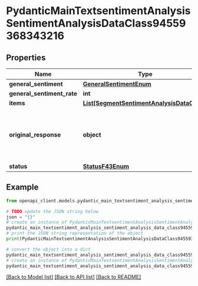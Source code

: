 # PydanticMainTextsentimentAnalysisSentimentAnalysisDataClass94559368343216


## Properties

Name | Type | Description | Notes
------------ | ------------- | ------------- | -------------
**general_sentiment** | [**GeneralSentimentEnum**](GeneralSentimentEnum.md) |  | 
**general_sentiment_rate** | **int** |  | 
**items** | [**List[SegmentSentimentAnalysisDataClass]**](SegmentSentimentAnalysisDataClass.md) |  | [optional] 
**original_response** | **object** | original response sent by the provider, hidden by default, show it by passing the &#x60;show_original_response&#x60; field to &#x60;true&#x60; in your request | [optional] 
**status** | [**StatusF43Enum**](StatusF43Enum.md) |  | 

## Example

```python
from openapi_client.models.pydantic_main_textsentiment_analysis_sentiment_analysis_data_class94559368343216 import PydanticMainTextsentimentAnalysisSentimentAnalysisDataClass94559368343216

# TODO update the JSON string below
json = "{}"
# create an instance of PydanticMainTextsentimentAnalysisSentimentAnalysisDataClass94559368343216 from a JSON string
pydantic_main_textsentiment_analysis_sentiment_analysis_data_class94559368343216_instance = PydanticMainTextsentimentAnalysisSentimentAnalysisDataClass94559368343216.from_json(json)
# print the JSON string representation of the object
print(PydanticMainTextsentimentAnalysisSentimentAnalysisDataClass94559368343216.to_json())

# convert the object into a dict
pydantic_main_textsentiment_analysis_sentiment_analysis_data_class94559368343216_dict = pydantic_main_textsentiment_analysis_sentiment_analysis_data_class94559368343216_instance.to_dict()
# create an instance of PydanticMainTextsentimentAnalysisSentimentAnalysisDataClass94559368343216 from a dict
pydantic_main_textsentiment_analysis_sentiment_analysis_data_class94559368343216_form_dict = pydantic_main_textsentiment_analysis_sentiment_analysis_data_class94559368343216.from_dict(pydantic_main_textsentiment_analysis_sentiment_analysis_data_class94559368343216_dict)
```
[[Back to Model list]](../README.md#documentation-for-models) [[Back to API list]](../README.md#documentation-for-api-endpoints) [[Back to README]](../README.md)



